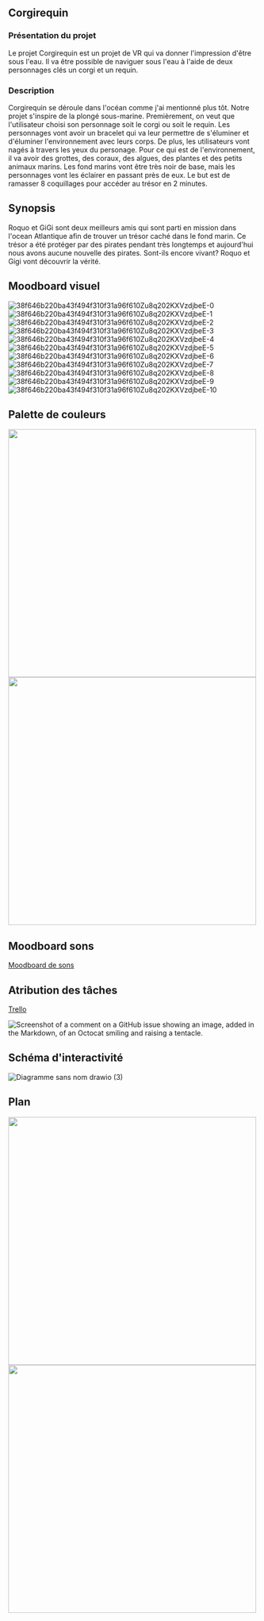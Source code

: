 ## Corgirequin ##





### Présentation du projet ###

Le projet Corgirequin est un projet de VR qui va donner l'impression d'être sous l'eau. Il va être possible de naviguer sous l'eau à l'aide de deux personnages clés un corgi et un requin.


### Description ###


Corgirequin se déroule dans l'océan comme j'ai mentionné plus tôt. Notre projet s'inspire de la plongé sous-marine. Premièrement, on veut que l'utilisateur choisi son personnage soit le corgi ou soit le requin. Les personnages vont avoir un bracelet qui va leur permettre de s'éluminer et d'éluminer l'environnement avec leurs corps. De plus, les utilisateurs vont nagés à travers les yeux du personage. Pour ce qui est de l'environnement, il va avoir des grottes, des coraux, des algues, des plantes et  des petits animaux marins. Les fond marins vont être très noir de base, mais les personnages vont les éclairer en passant près de eux. Le but est de ramasser 8 coquillages pour accéder au trésor en 2 minutes. 


## Synopsis ##

Roquo et GiGi sont deux meilleurs amis qui sont parti en mission dans l'ocean Atlantique afin de trouver un trésor caché dans le fond marin. Ce trésor a été protéger par des pirates pendant très longtemps et aujourd'hui nous avons aucune nouvelle des pirates. Sont-ils encore vivant? Roquo et Gigi vont découvrir la vérité.


## Moodboard visuel ##



![38f646b220ba43f494f310f31a96f610Zu8q202KXVzdjbeE-0](https://github.com/lauriehoude/corgirequin/assets/89647723/eb7e5f65-92ff-4527-ae57-b20ff96d64f9)
![38f646b220ba43f494f310f31a96f610Zu8q202KXVzdjbeE-1](https://github.com/lauriehoude/corgirequin/assets/89647723/8ca1b092-fe4d-4909-9a7e-670785b6d4fb)
![38f646b220ba43f494f310f31a96f610Zu8q202KXVzdjbeE-2](https://github.com/lauriehoude/corgirequin/assets/89647723/120b286f-6fee-40d6-b883-a275d4ca22e2)
![38f646b220ba43f494f310f31a96f610Zu8q202KXVzdjbeE-3](https://github.com/lauriehoude/corgirequin/assets/89647723/7c8b4f55-f906-4e10-9cc9-ae596479a7e1)
![38f646b220ba43f494f310f31a96f610Zu8q202KXVzdjbeE-4](https://github.com/lauriehoude/corgirequin/assets/89647723/019bfda7-a6d2-4fe8-b094-c4d80133b846)
![38f646b220ba43f494f310f31a96f610Zu8q202KXVzdjbeE-5](https://github.com/lauriehoude/corgirequin/assets/89647723/5c104c3f-8af3-4a3e-a5cc-46d4139175ae)
![38f646b220ba43f494f310f31a96f610Zu8q202KXVzdjbeE-6](https://github.com/lauriehoude/corgirequin/assets/89647723/72c594b9-f0bb-4fc5-94fa-6a7e0466b22e)
![38f646b220ba43f494f310f31a96f610Zu8q202KXVzdjbeE-7](https://github.com/lauriehoude/corgirequin/assets/89647723/cd702f3f-aa96-46ad-89f6-245eaf962813)
![38f646b220ba43f494f310f31a96f610Zu8q202KXVzdjbeE-8](https://github.com/lauriehoude/corgirequin/assets/89647723/729cdd88-bf4a-47be-8747-12d7c2635483)
![38f646b220ba43f494f310f31a96f610Zu8q202KXVzdjbeE-9](https://github.com/lauriehoude/corgirequin/assets/89647723/815b9a3b-7360-4578-98ba-d231e58bc553)
![38f646b220ba43f494f310f31a96f610Zu8q202KXVzdjbeE-10](https://github.com/lauriehoude/corgirequin/assets/89647723/27f912af-e2eb-4f7d-993f-19810382d93a)

## Palette de couleurs ##

<img src="https://github.com/lauriehoude/corgirequin/assets/89647723/5ae4a7c7-cce7-4d43-a64b-fbbe9095a36a
 " width="500px"> 
<img src="https://github.com/lauriehoude/corgirequin/assets/89647723/6f636398-90f2-41e5-8acd-89a4af1360a6
 " width="500px"> 


## Moodboard sons ##
[Moodboard de sons ](https://cmontmorency365-my.sharepoint.com/:p:/r/personal/2052728_cmontmorency_qc_ca/Documents/Water%20Thesis%20by%20Slidesgo.pptx?d=w657f25f303fe4a9da8e7b8bb895ada2e&csf=1&web=1&e=cTxmaq)


## Atribution des tâches ##


[Trello](https://trello.com/b/JYAyEVmf/corgirequin)


![Screenshot of a comment on a GitHub issue showing an image, added in the Markdown, of an Octocat smiling and raising a tentacle.](https://github.com/lauriehoude/corgirequin/assets/89647723/5794a156-8b70-4742-af7e-69bea3434fce)



## Schéma d'interactivité ##


![Diagramme sans nom drawio (3)](https://github.com/lauriehoude/corgirequin/assets/89647723/52ffa613-1546-41c0-90cb-eaf6aedd3669)


## Plan ##
<img src="https://github.com/lauriehoude/corgirequin/assets/89647723/294a83bb-1237-460a-87a5-55fa96f575fc " width="500px"> 
<img src="https://github.com/lauriehoude/corgirequin/assets/89647723/457f9fe6-5dfe-4623-a960-064b6bd1c9d8 " width="500px"> 





